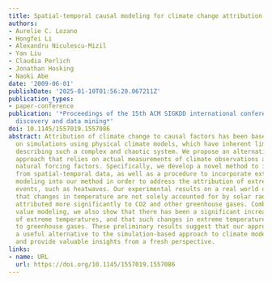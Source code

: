 ```yaml
---
title: Spatial-temporal causal modeling for climate change attribution
authors:
- Aurelie C. Lozano
- Hongfei Li
- Alexandru Niculescu-Mizil
- Yan Liu
- Claudia Perlich
- Jonathan Hosking
- Naoki Abe
date: '2009-06-01'
publishDate: '2025-01-10T01:56:20.067211Z'
publication_types:
- paper-conference
publication: '*Proceedings of the 15th ACM SIGKDD international conference on Knowledge
  discovery and data mining*'
doi: 10.1145/1557019.1557086
abstract: Attribution of climate change to causal factors has been based predominantly
  on simulations using physical climate models, which have inherent limitations in
  describing such a complex and chaotic system. We propose an alternative, data centric,
  approach that relies on actual measurements of climate observations and human and
  natural forcing factors. Specifically, we develop a novel method to infer causality
  from spatial-temporal data, as well as a procedure to incorporate extreme value
  modeling into our method in order to address the attribution of extreme climate
  events, such as heatwaves. Our experimental results on a real world dataset indicate
  that changes in temperature are not solely accounted for by solar radiance, but
  attributed more significantly to CO2 and other greenhouse gases. Combined with extreme
  value modeling, we also show that there has been a significant increase in the intensity
  of extreme temperatures, and that such changes in extreme temperature are also attributable
  to greenhouse gases. These preliminary results suggest that our approach can offer
  a useful alternative to the simulation-based approach to climate modeling and attribution,
  and provide valuable insights from a fresh perspective.
links:
- name: URL
  url: https://doi.org/10.1145/1557019.1557086
---
```

